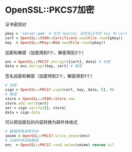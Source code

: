 # OpenSSL::PKCS7加密
证书密钥对
```ruby
pkey = 'server.pem' # 包含 OpenSSL 自签名证书的 key 和 cert
cert = OpenSSL::X509::Certificate.new(File.read(pkey))
key  = OpenSSL::PKey::RSA.new(File.read(pkey))
```
加密和解密（加密用到1个，解密用到2个）
```ruby
enc = OpenSSL::PKCS7.encrypt([cert], data) # 加密
data = enc.decrypt(key, cert) # 解密
```
签名加密和解密（加密用到2个，解密用到1个）
```ruby
# 加密
sign = OpenSSL::PKCS7.sign(cert, key, data, [], 0)
# 解密
store = OpenSSL::X509::Store.new
store.add_cert(cert)
ver = sign.verify([], store)
data = sign.data
```
可以把加密后的内容转换为邮件体格式
```ruby
# 数据转换成邮件体
smime = OpenSSL::PKCS7.write_smime(enc)
# 从邮件体读取数据
enc  = OpenSSL::PKCS7.read_smime(smime) rescue nil
```